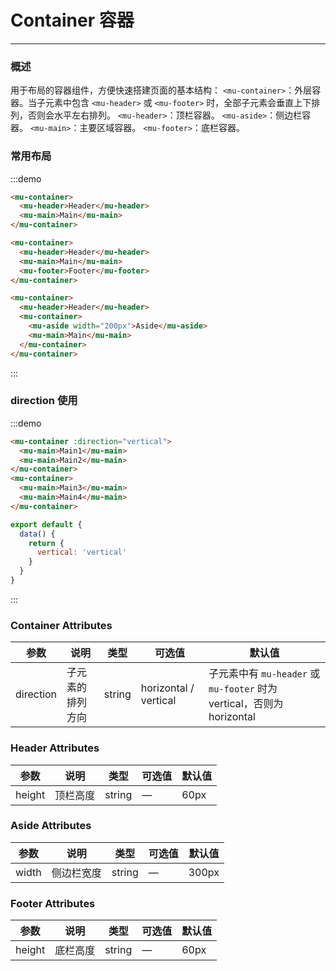<!--
 * @Author: Victor wang
 * @Date: 2020-04-13 10:00:08
 * @LastEditors: Victor.wang
 * @LastEditTime: 2020-04-23 17:13:47
 * @Description:
 -->

# Container 容器

---

### 概述

用于布局的容器组件，方便快速搭建页面的基本结构：
`<mu-container>`：外层容器。当子元素中包含 `<mu-header>` 或 `<mu-footer>` 时，全部子元素会垂直上下排列，否则会水平左右排列。
`<mu-header>`：顶栏容器。
`<mu-aside>`：侧边栏容器。
`<mu-main>`：主要区域容器。
`<mu-footer>`：底栏容器。

### 常用布局

:::demo

```html
<mu-container>
  <mu-header>Header</mu-header>
  <mu-main>Main</mu-main>
</mu-container>

<mu-container>
  <mu-header>Header</mu-header>
  <mu-main>Main</mu-main>
  <mu-footer>Footer</mu-footer>
</mu-container>

<mu-container>
  <mu-header>Header</mu-header>
  <mu-container>
    <mu-aside width="200px">Aside</mu-aside>
    <mu-main>Main</mu-main>
  </mu-container>
</mu-container>
```

:::

### direction 使用

:::demo

```html
<mu-container :direction="vertical">
  <mu-main>Main1</mu-main>
  <mu-main>Main2</mu-main>
</mu-container>
<mu-container>
  <mu-main>Main3</mu-main>
  <mu-main>Main4</mu-main>
</mu-container>
```

```js
export default {
  data() {
    return {
      vertical: 'vertical'
    }
  }
}
```

:::

### Container Attributes

| 参数      | 说明             | 类型   | 可选值                | 默认值                                                                 |
| --------- | ---------------- | ------ | --------------------- | ---------------------------------------------------------------------- |
| direction | 子元素的排列方向 | string | horizontal / vertical | 子元素中有 `mu-header` 或 `mu-footer` 时为 vertical，否则为 horizontal |

### Header Attributes

| 参数   | 说明     | 类型   | 可选值 | 默认值 |
| ------ | -------- | ------ | ------ | ------ |
| height | 顶栏高度 | string | —      | 60px   |

### Aside Attributes

| 参数  | 说明       | 类型   | 可选值 | 默认值 |
| ----- | ---------- | ------ | ------ | ------ |
| width | 侧边栏宽度 | string | —      | 300px  |

### Footer Attributes

| 参数   | 说明     | 类型   | 可选值 | 默认值 |
| ------ | -------- | ------ | ------ | ------ |
| height | 底栏高度 | string | —      | 60px   |

<script>
export default {
  data() {
    return {
      vertical: 'vertical'
    }
  }
}
</script>
